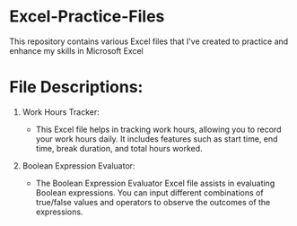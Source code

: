 # Excel-Practice-Files
This repository contains various Excel files that I've created to practice and enhance my skills in Microsoft Excel

# File Descriptions:
1. Work Hours Tracker:
    - This Excel file helps in tracking work hours, allowing you to record your work hours daily. It includes features such as start time, end time, break duration, and total hours worked.
    


2. Boolean Expression Evaluator:
    - The Boolean Expression Evaluator Excel file assists in evaluating Boolean expressions. You can input different combinations of true/false values and operators to observe the outcomes of the expressions.
